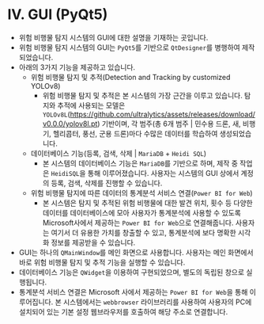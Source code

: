 # IV. GUI (PyQt5)  
- 위험 비행물 탐지 시스템의 GUI에 대한 설명을 기재하는 곳입니다.
- 위험 비행물 탐지 시스템의 GUI는 `PyQt5`를 기반으로 `QtDesigner`를 병행하여 제작되었습니다.
- 아래의 3가지 기능을 제공하고 있습니다.
    - 위험 비행물 탐지 및 추적(Detection and Tracking by customized YOLOv8)
        - 위험 비행물 탐지 및 추적은 본 시스템의 가장 근간을 이루고 있습니다. 탐지와 추적에 사용되는 모델은 `YOLOv8L`(https://github.com/ultralytics/assets/releases/download/v0.0.0/yolov8l.pt) 기반이며, 각 범주(총 6개 범주 | 민수용 드론, 새, 비행기, 헬리콥터, 풍선, 군용 드론)마다 수많은 데이터를 학습하여 생성되었습니다.
    - 데이터베이스 기능(등록, 검색, 삭제 | `MariaDB` + `Heidi SQL`)
        - 본 시스템의 데이터베이스 기능은 `MariaDB`를 기반으로 하며, 제작 중 작업은 `HeidiSQL`을 통해 이루어졌습니다. 사용자는 시스템의 GUI 상에서 계정의 등록, 검색, 삭제를 진행할 수 있습니다.
    - 위험 비행물 탐지에 따른 데이터의 통계분석 서비스 연결(`Power BI for Web`)
        - 본 시스템은 탐지 및 추적된 위험 비행물에 대한 발견 위치, 횟수 등 다양한 데이터를 데이터베이스에 모아 사용자가 통계분석에 사용할 수 있도록 Microsoft사에서 제공하는 `Power BI for Web`으로 연결해줍니다. 사용자는 여기서 더 유용한 가치를 창출할 수 있고, 통계분석에 보다 명확한 시각화 정보를 제공받을 수 있습니다.
- GUI는 하나의 `QMainWindow`를 메인 화면으로 사용합니다. 사용자는 메인 화면에서 바로 위험 비행물 탐지 및 추적 기능을 실행할 수 있습니다.
- 데이터베이스 기능은 `QWidget`을 이용하여 구현되었으며, 별도의 독립된 창으로 실행됩니다.
- 통계분석 서비스 연결은 Microsoft 사에서 제공하는 `Power BI for Web`을 통해 이루어집니다. 본 시스템에서는 `webbrowser` 라이브러리를 사용하여 사용자의 PC에 설치되어 있는 기본 설정 웹브라우저를 호출하여 해당 주소로 연결합니다.